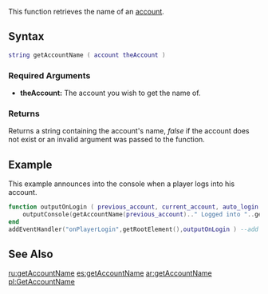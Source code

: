 This function retrieves the name of an [account](/docs/account.md "wikilink").

Syntax
------

``` lua
string getAccountName ( account theAccount )
```

### Required Arguments

-   **theAccount:** The account you wish to get the name of.

### Returns

Returns a string containing the account's name, *false* if the account does not exist or an invalid argument was passed to the function.

Example
-------

This example announces into the console when a player logs into his account.

``` lua
function outputOnLogin ( previous_account, current_account, auto_login ) --when a player logs in
    outputConsole(getAccountName(previous_account).." Logged into "..getAccountName(current_account)) -- announce it into the console
end
addEventHandler("onPlayerLogin",getRootElement(),outputOnLogin ) --add an event handler
```

See Also
--------

[ru:getAccountName](/docs/ru-getaccountname.md "wikilink") [es:getAccountName](/docs/es-getaccountname.md "wikilink") [ar:getAccountName](/docs/ar-getaccountname.md "wikilink") [pl:GetAccountName](/docs/pl-getaccountname.md "wikilink")
